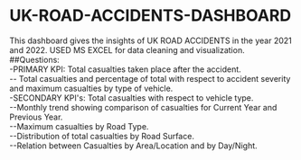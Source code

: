 # UK-ROAD-ACCIDENTS-DASHBOARD
This dashboard gives the insights of UK ROAD ACCIDENTS in the year 2021 and 2022.  USED MS EXCEL for data cleaning and visualization.   
##Questions:  
-PRIMARY KPI: Total casualties taken place after the accident.  
-- Total casualties and percentage of total with respect to accident severity and maximum casualties by type of vehicle.  
-SECONDARY KPI's: Total casualties with respect to vehicle type.  
--Monthly trend showing comparison of casualties for Current Year and Previous Year.  
--Maximum casualties by Road Type.  
--Distribution of total casualties by Road Surface.  
--Relation between Casualties by Area/Location and by Day/Night.  
